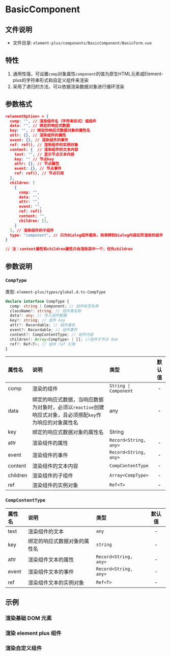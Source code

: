# BasicComponent  
## 文件说明

- 文件目录: `element-plus/components/BasicComponent/BasicForm.vue`

## 特性

  1. 通用性强，可设置`comp`对象属性`component`的值为原生HTML元素或Element-plus的字符串形式和自定义组件来渲染
  2. 采用了递归的方法，可以依据渲染数据对象进行循环渲染

## 参数格式

  ```json
  <elementOption> = {
    comp: "", // 渲染组件名（字符串形式）或组件
    data: "", // 绑定的响应式数据
    key: "", // 绑定的响应式数据对象的属性名
    attr: {}, // 渲染组件的属性
    event: {}, // 渲染组件的事件
    ref: ref(), // 渲染组件的实例对象
    content: {  // 渲染组件的文本内容
      text: "", // 显示节点文本内容
      key: "" // 节点key
      attr: {}, // 节点属性
      event: {}, // 节点事件
      ref: ref(), // 节点引用
    }, 
    children: [ 
      {
        comp: "",
        data: "",
        attr: "",
        event: "",
        ref: ref()
        content: "",
        children: [],
      }
    ], // 渲染组件的子组件
    type: "component", // 只为Dialog组件服务，用来辨别Dialog内容区所渲染的组件
  }
  
  // 注：content属性和children属性只会渲染其中一个，优先children
  ```
## 参数说明

### `CompType`

类型: `element-plus/types/global.d.ts-CompType`

```typescript
declare interface CompType {
  comp: string | Component; // 组件标签名称
  className?: string, // 组件类名称
  data?: any; // 传入组件数据
  key?: string; // 组件 key 
  attr?: Recordable; // 组件属性
  event?: Recordable; // 组件事件
  content?: CompContentType; // 组件内容
  children?: Array<CompType> | []; //组件子节点 dom 
  ref?: Ref<T>; // 组件 ref 引用
}
```

|  属性名  |                             说明                             |        类型         | 默认值 |
| :------- | :----------------------------------------------------------- | :------------------ | :----: |
|   comp   |                          渲染的组件                          | `String \| Component` |   -    |
|   data   | 绑定的响应式数据，当响应数据为对象时，必须以`reactive`创建响应式对象，且必须搭配`key`作为响应的对象属性名 |         any         |   -    |
|   key    |                 绑定的响应式数据对象的属性名                 |       String        |        |
|   attr   |                        渲染组件的属性                        | `Record<String, any>` |   -    |
|  event   |                        渲染组件的事件                        | `Record<String, any>`|   -    |
| content  |                      渲染组件的文本内容                      |   `CompContentType`   |   -    |
| children |                       渲染组件的子组件                       |   `Array<CompType>`   |   -    |
|   ref    |                      渲染组件的实例对象                      |       `Ref<T>`        |   -    |

### `CompContentType`

| 属性名 |             说明             |        类型         | 默认值 |
| :----- | :--------------------------- | :------------------ | :----: |
|  text  |        渲染组件的文本        |         `any `        |   -    |
|  key   | 绑定的响应式数据对象的属性名 |       `string`        |   -    |
|  attr  |      渲染组件文本的属性      | `Record<String, any>` |   -    |
| event  |      渲染组件文本的事件      | `Record<String, any>` |   -    |
|  ref   |    渲染组件文本的实例对象    |       `Ref<T>`        |   -    |

## 示例

### 渲染基础 DOM 元素

<xw-demo
    demo-height="150px"
    source-code="element-plus:::basecomponent/basecomponent-basics-use-demo"
/>

### 渲染 element plus 组件

<xw-demo
    demo-height="100px"
    source-code="element-plus:::basecomponent/basecomponent-element-use-demo"
/>

### 渲染自定义组件

<xw-demo
    demo-height="400px"
    source-code="element-plus:::basecomponent/basecomponent-user-define-demo"
/>